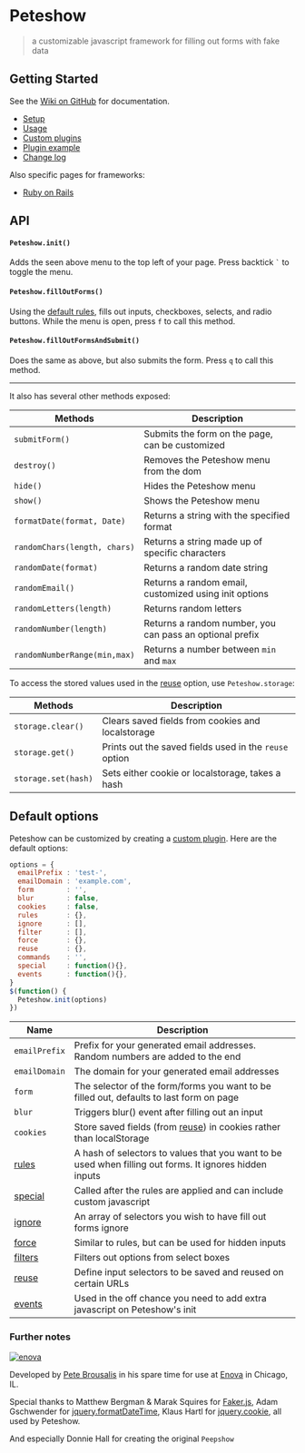 # Peteshow

> a customizable javascript framework for filling out forms with fake data

## Getting Started
See the [Wiki on GitHub](https://github.com/brousalis/peteshow/wiki) for documentation.

- [Setup](https://github.com/brousalis/peteshow/wiki/Setup)
- [Usage](https://github.com/brousalis/peteshow/wiki/Usage)
- [Custom plugins](https://github.com/brousalis/peteshow/wiki/Custom-plugins)
- [Plugin example](https://github.com/brousalis/peteshow/wiki/Plugin-example)
- [Change log](https://github.com/brousalis/peteshow/wiki/Change-log)

Also specific pages for frameworks:
- [Ruby on Rails](https://github.com/brousalis/peteshow/wiki/Ruby-on-Rails)

## API

#### `Peteshow.init()`

Adds the seen above menu to the top left of your page. Press backtick <code>`</code> to toggle the menu.

#### `Peteshow.fillOutForms()`

Using the [default rules](https://github.com/brousalis/peteshow/blob/master/src/peteshow-core.js#L2), fills out inputs, checkboxes, selects, and radio buttons. While the menu is open, press `f` to call this method.

#### `Peteshow.fillOutFormsAndSubmit()`

Does the same as above, but also submits the form. Press `q` to call this method.

---

It also has several other methods exposed:

Methods             | Description
--------------------|------------------------------------------------
`submitForm()`                | Submits the form on the page, can be customized
`destroy()`                   | Removes the Peteshow menu from the dom
`hide()`                      | Hides the Peteshow menu
`show()`                      | Shows the Peteshow menu
`formatDate(format, Date)`    | Returns a string with the specified format
`randomChars(length, chars)`  | Returns a string made up of specific characters
`randomDate(format)`          | Returns a random date string
`randomEmail()`               | Returns a random email, customized using init options
`randomLetters(length)`       | Returns random letters
`randomNumber(length)`        | Returns a random number, you can pass an optional prefix
`randomNumberRange(min,max)`  | Returns a number between `min` and `max`

To access the stored values used in the [reuse](https://github.com/brousalis/peteshow/wiki/Custom-plugins#reuse) option, use `Peteshow.storage`:

Methods             | Description
--------------------|------------------------------------------------
`storage.clear()`             | Clears saved fields from cookies and localstorage
`storage.get()`               | Prints out the saved fields used in the `reuse` option
`storage.set(hash)`           | Sets either cookie or localstorage, takes a hash

## Default options

Peteshow can be customized by creating a [custom plugin](https://github.com/brousalis/peteshow/wiki/Custom-plugins). Here are the default options:

```javascript
options = {
  emailPrefix : 'test-',
  emailDomain : 'example.com',
  form        : '',
  blur        : false,
  cookies     : false,
  rules       : {},
  ignore      : [],
  filter      : [],
  force       : {},
  reuse       : {},
  commands    : '',
  special     : function(){},
  events      : function(){},
}
$(function() {
  Peteshow.init(options)
})
```

Name                  |  Description
----------------------|---------------------------------------------------------------
`emailPrefix`  | Prefix for your generated email addresses. Random numbers are added to the end
`emailDomain`  | The domain for your generated email addresses
`form`         | The selector of the form/forms you want to be filled out, defaults to last form on page
`blur`         | Triggers blur() event after filling out an input
`cookies`      | Store saved fields (from [reuse](https://github.com/brousalis/peteshow/wiki/Custom-plugins#reuse)) in cookies rather than localStorage
[rules](https://github.com/brousalis/peteshow/wiki/Custom-plugins#rules)       | A hash of selectors to values that you want to be used when filling out forms. It ignores hidden inputs
[special](https://github.com/brousalis/peteshow/wiki/Custom-plugins#special)   | Called after the rules are applied and can include custom javascript
[ignore](https://github.com/brousalis/peteshow/wiki/Custom-plugins#ignore)     | An array of selectors you wish to have fill out forms ignore
[force](https://github.com/brousalis/peteshow/wiki/Custom-plugins#force)       | Similar to rules, but can be used for hidden inputs
[filters](https://github.com/brousalis/peteshow/wiki/Custom-plugins#filter)    | Filters out options from select boxes
[reuse](https://github.com/brousalis/peteshow/wiki/Custom-plugins#reuse)       | Define input selectors to be saved and reused on certain URLs
[events](https://github.com/brousalis/peteshow/wiki/Custom-plugins#events)     | Used in the off chance you need to add extra javascript on Peteshow's init

### Further notes
[![enova](https://www.enova.com/wp-content/uploads/2014/01/Enova-logo.jpg)](http://www.enova.com)

Developed by [Pete Brousalis](http://twitter.com/brousalis) in his spare time for use at [Enova](http://www.enova.com/) in Chicago, IL.

Special thanks to Matthew Bergman & Marak Squires for [Faker.js](http://github.com/marak/Faker.js/), Adam Gschwender for [jquery.formatDateTime](https://github.com/agschwender/jquery.formatDateTime), Klaus Hartl for [jquery.cookie](https://github.com/carhartl/jquery-cookie), all used by Peteshow.

And especially Donnie Hall for creating the original `Peepshow`
